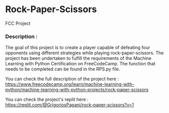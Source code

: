 # Rock-Paper-Scissors
 FCC Project

### Description : 
The goal of this project is to create a player capable of defeating four opponents using different strategies while playing rock-paper-scissors. The project has been undertaken to fulfill the requirements of the Machine Learning with Python Certification on FreeCodeCamp. The function that needs to be completed can be found in the RPS.py file.

You can check the full description of the project here : https://www.freecodecamp.org/learn/machine-learning-with-python/machine-learning-with-python-projects/rock-paper-scissors

You can check the project's replit here : https://replit.com/@GrigoriosPapani/rock-paper-scissors?v=1
